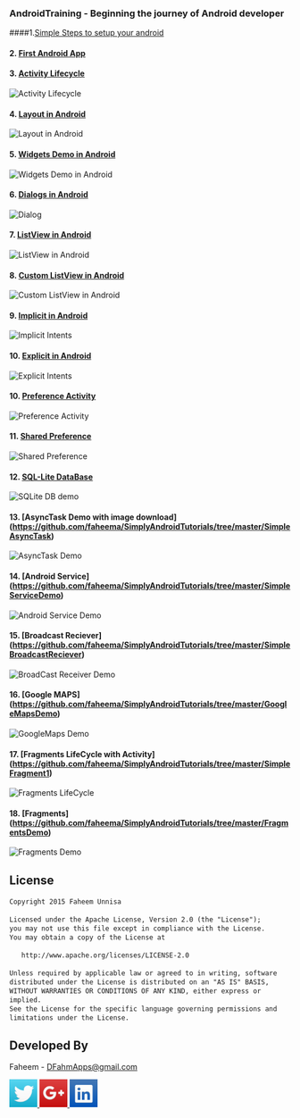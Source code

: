 ### AndroidTraining - Beginning the journey of Android developer
####1.[Simple Steps to setup your android](https://github.com/faheema/AndroidTutorial/wiki)
#### 2. [First Android App](https://github.com/faheema/AndroidTraining/tree/master/FirstApp)
#### 3. [Activity Lifecycle](https://github.com/faheema/SimplyAndroidTutorials/tree/master/SimpleActivityLifeCycle)
![Activity Lifecycle][0]
#### 4. [Layout in Android](https://github.com/faheema/SimplyAndroidTutorials/tree/master/SimplyLayoutsDemo)
![Layout in Android][1]
#### 5. [Widgets Demo in Android](https://github.com/faheema/SimplyAndroidTutorials/tree/master/SimplyWidgetsDemo)<br>
![Widgets Demo in Android][2]
#### 6. [Dialogs in Android](https://github.com/faheema/SimplyAndroidTutorials/tree/master/SimplyDialogs)<br>
![Dialog][3]
#### 7. [ListView in Android](https://github.com/faheema/SimplyAndroidTutorials/tree/master/SimplyDialogs)<br>
![ListView in Android][4]
#### 8. [Custom ListView in Android](https://github.com/faheema/SimplyAndroidTutorials/tree/master/SimpleCustListview)<br>
![Custom ListView in Android][5]
#### 9. [Implicit in Android](https://github.com/faheema/SimplyAndroidTutorials/tree/master/SimpleImplicitIntents)<br>
![Implicit Intents][6]
#### 10. [Explicit in Android](https://github.com/faheema/SimplyAndroidTutorials/tree/master/SimpleExplicitIntents)<br>
![Explicit Intents][7]
#### 10. [Preference Activity](https://github.com/faheema/SimplyAndroidTutorials/tree/master/SimplePreferenceActivity)<br>
![Preference Activity][8]
#### 11. [Shared Preference](https://github.com/faheema/SimplyAndroidTutorials/tree/master/SimpleSharedPreference)<br>
![Shared Preference][9]
#### 12. [SQL-Lite DataBase](https://github.com/faheema/SimplyAndroidTutorials/tree/master/SimplySqlLiteDB)<br>
![SQLite DB demo][10]
#### 13. [AsyncTask Demo with image download] (https://github.com/faheema/SimplyAndroidTutorials/tree/master/SimpleAsyncTask)<br>
![AsyncTask Demo][11]
#### 14. [Android Service] (https://github.com/faheema/SimplyAndroidTutorials/tree/master/SimpleServiceDemo)<br>
![Android Service Demo][12]
#### 15. [Broadcast Reciever] (https://github.com/faheema/SimplyAndroidTutorials/tree/master/SimpleBroadcastReciever)<br>
![BroadCast Receiver Demo][13]

#### 16. [Google MAPS] (https://github.com/faheema/SimplyAndroidTutorials/tree/master/GoogleMapsDemo)<br>
![GoogleMaps Demo][14]
#### 17. [Fragments LifeCycle with Activity] (https://github.com/faheema/SimplyAndroidTutorials/tree/master/SimpleFragment1)<br>
![Fragments LifeCycle][15]
#### 18. [Fragments] (https://github.com/faheema/SimplyAndroidTutorials/tree/master/FragmentsDemo)<br>
![Fragments Demo][16]


 License
-----------

    Copyright 2015 Faheem Unnisa

    Licensed under the Apache License, Version 2.0 (the "License");
    you may not use this file except in compliance with the License.
    You may obtain a copy of the License at

       http://www.apache.org/licenses/LICENSE-2.0

    Unless required by applicable law or agreed to in writing, software
    distributed under the License is distributed on an "AS IS" BASIS,
    WITHOUT WARRANTIES OR CONDITIONS OF ANY KIND, either express or implied.
    See the License for the specific language governing permissions and
    limitations under the License.

Developed By
--------------------

Faheem - <DFahmApps@gmail.com>

<a href="https://twitter.com/Faheem_u">
  <img alt="Follow me on Twitter"
       src="https://github.com/faheema/img/blob/master/t.png"  height="50" width="50" />
</a>
<a href="https://plus.google.com/u/3/b/114889013615715274495/114889013615715274495/about">
  <img alt="Follow me on G+"
    src="https://github.com/faheema/img/blob/master/g.png" height="50" width="50" />
</a>
<a href="https://in.linkedin.com/pub/faheem-u/22/245/733">
  <img alt="Follow me on linked In"
   src="https://github.com/faheema/img/blob/master/ln.png"  height="50" width="50"/>



 [0]:https://github.com/faheema/SimplyAndroidTutorials/blob/master/SimpleActivityLifeCycle/img/sc_a.png
 [1]:https://github.com/faheema/SimplyAndroidTutorials/blob/master/SimplyLayoutsDemo/img/sclayout.png
 [2]:https://github.com/faheema/SimplyAndroidTutorials/blob/master/SimplyWidgetsDemo/img/widget.png
 [3]:https://github.com/faheema/SimplyAndroidTutorials/blob/master/SimplyDialogs/img/dlg_sc.png 
 [4]:https://github.com/faheema/SimplyAndroidTutorials/blob/master/SimplyListView/img/lv.png 
 [5]:https://github.com/faheema/SimplyAndroidTutorials/blob/master/SimpleCustListview/img/sc_cuslist.png
 [6]:https://github.com/faheema/SimplyAndroidTutorials/blob/master/SimpleImplicitIntents/img/sc_iintent.png
 [7]:https://github.com/faheema/SimplyAndroidTutorials/blob/master/SimpleExplicitIntents/img/sc_eintent.png
 [8]:https://github.com/faheema/SimplyAndroidTutorials/blob/master/SimplePreferenceActivity/img/sc_pref.png
 [9]:https://github.com/faheema/SimplyAndroidTutorials/blob/master/SimpleSharedPreference/img/sc_sharepref.png
 [10]:https://github.com/faheema/SimplyAndroidTutorials/blob/master/SimplySqlLiteDB/img/sc_db.png
 [11]:https://github.com/faheema/SimplyAndroidTutorials/blob/master/SimpleAsyncTask/img/sc_async.png
 [12]:https://github.com/faheema/SimplyAndroidTutorials/blob/master/SimpleServiceDemo/img/sc_se.png
 [13]:https://github.com/faheema/SimplyAndroidTutorials/blob/master/SimpleBroadcastReciever/img/sc_re.png
 [14]:https://github.com/faheema/SimplyAndroidTutorials/blob/master/GoogleMapsDemo/img/sc_map.png
 [15]:https://github.com/faheema/SimplyAndroidTutorials/blob/master/SimpleFragment1/img/sc.png
 [16]:https://github.com/faheema/SimplyAndroidTutorials/blob/master/FragmentsDemo/img/sc_fr.png

